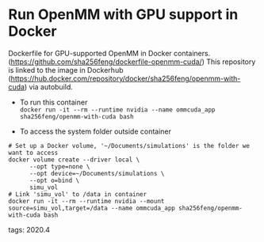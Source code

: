 # Run OpenMM with GPU support in Docker
Dockerfile for GPU-supported OpenMM in Docker containers. (https://github.com/sha256feng/dockerfile-openmm-cuda/) 
This repository is linked to the image in Dockerhub (https://hub.docker.com/repository/docker/sha256feng/openmm-with-cuda) via autobuild. 

- To run this container   
`docker run -it --rm --runtime nvidia --name ommcuda_app sha256feng/openmm-with-cuda bash`

- To access the system folder outside container
```
# Set up a Docker volume, '~/Documents/simulations' is the folder we want to access
docker volume create --driver local \
      --opt type=none \
      --opt device=~/Documents/simulations \
      --opt o=bind \
      simu_vol
# Link 'simu_vol' to /data in container
docker run -it --rm --runtime nvidia --mount source=simu_vol,target=/data --name ommcuda_app sha256feng/openmm-with-cuda bash
```

tags: 2020.4
